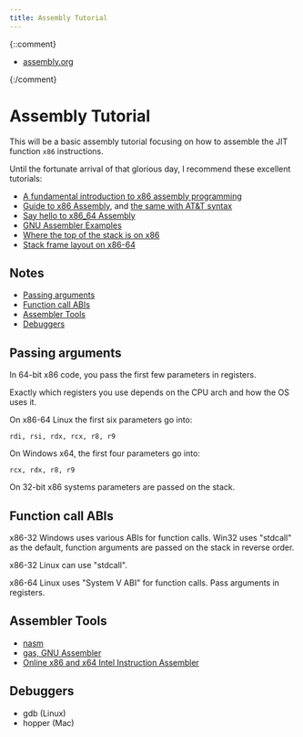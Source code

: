 ```yaml
---
title: Assembly Tutorial
---
```


{::comment}

- [assembly.org](~/org/notes/assembly.org)

{:/comment}

# Assembly Tutorial

This will be a basic assembly tutorial focusing on how to assemble the JIT
function `x86` instructions.

Until the fortunate arrival of that glorious day, I recommend these excellent tutorials:

- [A fundamental introduction to x86 assembly programming](https://www.nayuki.io/page/a-fundamental-introduction-to-x86-assembly-programming)
- [Guide to x86 Assembly](http://www.cs.virginia.edu/~evans/cs216/guides/x86.html), and [the same with AT&T syntax](http://flint.cs.yale.edu/cs421/papers/x86-asm/asm.html)
- [Say hello to x86_64 Assembly](https://0xax.github.io/asm_1/)
- [GNU Assembler Examples](http://cs.lmu.edu/~ray/notes/gasexamples/)
- [Where the top of the stack is on x86](http://eli.thegreenplace.net/2011/02/04/where-the-top-of-the-stack-is-on-x86/)
- [Stack frame layout on x86-64](http://eli.thegreenplace.net/2011/09/06/stack-frame-layout-on-x86-64)

## Notes

- [Passing arguments](#passing-arguments)
- [Function call ABIs](#function-call-abis)
- [Assembler Tools](#assembler-tools)
- [Debuggers](#debuggers)

## Passing arguments

In 64-bit x86 code, you pass the first few parameters in registers.

Exactly which registers you use depends on the CPU arch and how the OS uses it.

On x86-64 Linux the first six parameters go into:

    rdi, rsi, rdx, rcx, r8, r9

On Windows x64, the first four parameters go into:

    rcx, rdx, r8, r9

On 32-bit x86 systems parameters are passed on the stack.

## Function call ABIs

x86-32 Windows uses various ABIs for function calls. Win32 uses "stdcall" as the
default, function arguments are passed on the stack in reverse order.

x86-32 Linux can use "stdcall".

x86-64 Linux uses "System V ABI" for function calls. Pass arguments in registers.

## Assembler Tools

- [nasm](http://www.nasm.us/doc/nasmdo11.html)
- [gas, GNU Assembler](https://en.wikipedia.org/wiki/GNU_Assembler)
- [Online x86 and x64 Intel Instruction Assembler](https://defuse.ca/online-x86-assembler.htm)

## Debuggers

- gdb (Linux)
- hopper (Mac)
